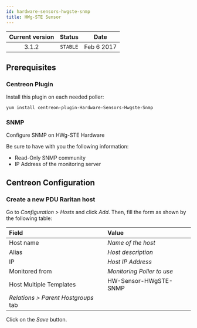 ```yaml
---
id: hardware-sensors-hwgste-snmp
title: HWg-STE Sensor
---
```


| Current version | Status | Date |
| :-: | :-: | :-: |
| 3.1.2 | `STABLE` | Feb  6 2017 |

## Prerequisites

### Centreon Plugin

Install this plugin on each needed poller:

``` shell
yum install centreon-plugin-Hardware-Sensors-Hwgste-Snmp
```

### SNMP

Configure SNMP on HWg-STE Hardware

Be sure to have with you the following information:

  - Read-Only SNMP community
  - IP Address of the monitoring server

## Centreon Configuration

### Create a new PDU Raritan host

Go to *Configuration \> Hosts* and click *Add*. Then, fill the form as shown by the following table:

| Field                                | Value                      |
| :----------------------------------- | :------------------------- |
| Host name                            | *Name of the host*         |
| Alias                                | *Host description*         |
| IP                                   | *Host IP Address*          |
| Monitored from                       | *Monitoring Poller to use* |
| Host Multiple Templates              | HW-Sensor-HWgSTE-SNMP      |
| *Relations \> Parent Hostgroups* tab |                            |

Click on the *Save* button.


